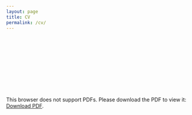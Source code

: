 ```yaml
---
layout: page
title: CV
permalink: /cv/
---
```

<object data="/assets/resume.pdf" type="application/pdf" width="700px" height="700px">
    <embed src="/assets/resume.pdf">
        <p>This browser does not support PDFs. Please download the PDF to view it: <a href="http://yoursite.com/the.pdf">Download PDF</a>.</p>
    </embed>
</object>